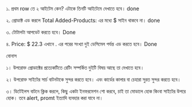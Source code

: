 ১. প্রথম row তে ২ আইটেম কেন? এটাকে তিনটি আইটেমে দেখাতে হবে। done

২. প্রোডাক্ট এড করলে Total Added-Products: এর মধ্যে $ সাইন থাকবে না। done

৩. টোটালটা আপডেট করতে হবে। Done

৪. Price: $ 22.3 এখানে . এর পরের সংখ্যা দুই ডেসিমেল পর্যন্ত এড করতে হবে। Done

বোনাস

১। উপরোক্ত প্রোডাক্টের প্রত্যেকটিতে রেটিং সম্পর্কিত দুইটি বিষয় আছে তা দেখাতে হবে।

২। উপরোক্ত সাইটের সার্চ বাটনটাকে সুন্দর করতে হবে। এবং কার্ডের কালার বা চেহারা সুরত সুন্দর করতে হবে।

৩। ডিটেইলস বাটনে ক্লিক করলে, কিছু একটা ইনফরমেশন শো করবে, চাই তা মোডালে হোক কিংবা সাইটের উপরে হোক। তবে alert, promt ইত্যাদি ব্যবহার করা যাবে না।
